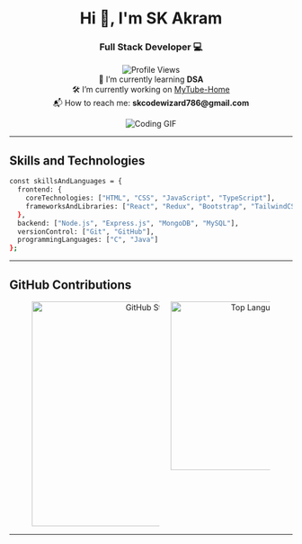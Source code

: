 <h1 align="center">Hi 👋, I'm SK Akram</h1>  
<h3 align="center">Full Stack Developer 💻 </h3>  


<div style="max-width: 800px; margin: 0 auto; text-align: center;">
  <p>
    <img src="https://komarev.com/ghpvc/?username=akramcodez&style=flat-square&color=blue" alt="Profile Views" /><br>
    📘 I’m currently learning <strong>DSA</strong><br>
    🛠️ I’m currently working on <a href="https://github.com/akramcodez/MyTube_Home">MyTube-Home</a><br>
    📬 How to reach me: <strong>skcodewizard786@gmail.com</strong><br>
  </p>
  <img src="https://media.giphy.com/media/3o7bu3XilJ5BOiSGic/giphy.gif" alt="Coding GIF" style="max-width: 100%; height: auto; max-height: 200px;" />
</div>

---

## Skills and Technologies

```bash
const skillsAndLanguages = {
  frontend: {
    coreTechnologies: ["HTML", "CSS", "JavaScript", "TypeScript"],
    frameworksAndLibraries: ["React", "Redux", "Bootstrap", "TailwindCSS", "MaterialUI"]
  },
  backend: ["Node.js", "Express.js", "MongoDB", "MySQL"],
  versionControl: ["Git", "GitHub"],
  programmingLanguages: ["C", "Java"]
};
```
---

## GitHub Contributions 

<div align="center" style="display: flex; flex-wrap: wrap; justify-content: center; gap: 20px;">
  <img src="https://github-readme-stats.vercel.app/api?username=akramcodez&show_icons=true&theme=gruvbox&hide_border=true" alt="GitHub Stats" style="max-width: 45%; width: 400px;" />
  <img src="https://github-readme-stats.vercel.app/api/top-langs/?username=akramcodez&layout=compact&theme=gruvbox&hide_border=true" alt="Top Languages" style="max-width: 35%; width: 300px;" />
</div>

---
